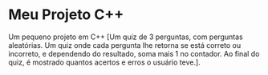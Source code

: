 # Meu Projeto C++

Um pequeno projeto em C++ [Um quiz de 3 perguntas, com perguntas aleatórias.
Um quiz onde cada pergunta lhe retorna se está correto ou incorreto, e dependendo do resultado, soma mais 1 no contador.
Ao final do quiz, é mostrado quantos acertos e erros o usuário teve.].
